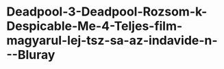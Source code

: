 # Deadpool-3-Deadpool-Rozsom-k-Despicable-Me-4-Teljes-film-magyarul-lej-tsz-sa-az-indavide-n---Bluray